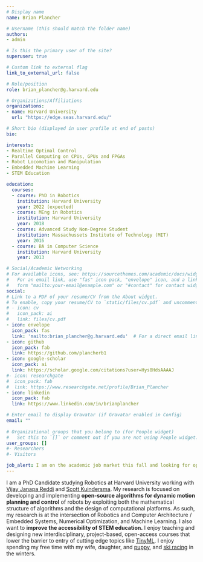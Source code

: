 ```yaml
---
# Display name
name: Brian Plancher

# Username (this should match the folder name)
authors:
- admin

# Is this the primary user of the site?
superuser: true

# Custom link to external flag
link_to_external_url: false

# Role/position
role: brian_plancher@g.harvard.edu

# Organizations/Affiliations
organizations:
- name: Harvard University
  url: "https://edge.seas.harvard.edu/"

# Short bio (displayed in user profile at end of posts)
bio:

interests:
- Realtime Optimal Control
- Parallel Computing on CPUs, GPUs and FPGAs
- Robot Locomotion and Manipulation
- Embedded Machine Learning
- STEM Education

education:
  courses:
  - course: PhD in Robotics
    institution: Harvard University
    year: 2022 (expected)
  - course: MEng in Robotics
    institution: Harvard University
    year: 2018
  - course: Advanced Study Non-Degree Student
    institution: Massachussets Institute of Technology (MIT)
    year: 2016
  - course: BA in Computer Science
    institution: Harvard University
    year: 2013

# Social/Academic Networking
# For available icons, see: https://sourcethemes.com/academic/docs/widgets/#icons
#   For an email link, use "fas" icon pack, "envelope" icon, and a link in the
#   form "mailto:your-email@example.com" or "#contact" for contact widget.
social:
# Link to a PDF of your resume/CV from the About widget.
# To enable, copy your resume/CV to `static/files/cv.pdf` and uncomment the lines below.  
# - icon: cv
#   icon_pack: ai
#   link: files/cv.pdf
- icon: envelope
  icon_pack: fas
  link: 'mailto:brian_plancher@g.harvard.edu'  # For a direct email link, use "mailto:test@example.org".
- icon: github
  icon_pack: fab
  link: https://github.com/plancherb1
- icon: google-scholar
  icon_pack: ai
  link: https://scholar.google.com/citations?user=Hys8HdsAAAAJ
#- icon: researchgate
#  icon_pack: fab
#  link: https://www.researchgate.net/profile/Brian_Plancher
- icon: linkedin
  icon_pack: fab
  link: https://www.linkedin.com/in/brianplancher

# Enter email to display Gravatar (if Gravatar enabled in Config)
email: ""
  
# Organizational groups that you belong to (for People widget)
#   Set this to `[]` or comment out if you are not using People widget.  
user_groups: []
#- Researchers
#- Visitors

job_alert: I am on the academic job market this fall and looking for opportunities to research and teach at the intersection of robotics and adjacent fields. Here is my [CV](/files/Brian_Plancher_CV.pdf) as well as my [research](/files/Brian_Plancher_Research_Statement.pdf), [teaching](/files/Brian_Plancher_Teaching_Statement.pdf), and [diversity](/files/Brian_Plancher_Diversity_Statement.pdf) statements.
---
```


I am a PhD Candidate studying Robotics at Harvard University working with [Vijay Janapa Reddi](https://scholar.harvard.edu/vijay-janapa-reddi/home) and [Scott Kuindersma](https://scottk.seas.harvard.edu). My research is focused on developing and implementing **open-source algorithms for dynamic motion planning and control** of robots by exploiting both the mathematical structure of algorithms and the design of computational platforms. As such, my research is at the intersection of Robotics and Computer Architecture / Embedded Systems, Numerical Optimization, and Machine Learning. I also want to **improve the accessibility of STEM education.** I enjoy teaching and designing new interdisciplinary, project-based, open-access courses that lower the barrier to entry of cutting edge topics like [TinyML](https://tinyml.seas.harvard.edu/). I enjoy spending my free time with my wife, daughter, and [puppy](https://www.instagram.com/alvinkplancher/), and [ski racing](http://nemasters.org/) in the winters.